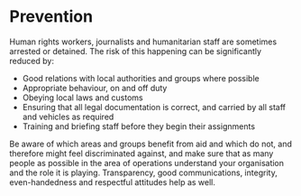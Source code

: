 [Title]: # (Предотвращение)
[Order]: # (0)

# Prevention

Human rights workers, journalists and humanitarian staff are sometimes arrested or detained.  The risk of this happening can be significantly reduced by:

*   Good relations with local authorities and groups where possible
*   Appropriate behaviour, on and off duty
*   Obeying local laws and customs
*   Ensuring that all legal documentation is correct, and carried by all staff and vehicles as required
*   Training and briefing staff before they begin their assignments

Be aware of which areas and groups benefit from aid and which do not, and therefore might feel discriminated against, and make sure that as many people as possible in the area of operations understand your organisation and the role it is playing. Transparency, good communications, integrity, even-handedness and respectful attitudes help as well.